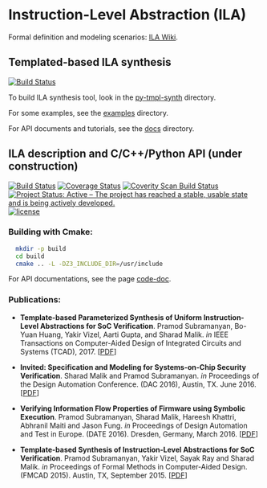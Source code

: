 # Instruction-Level Abstraction (ILA)

Formal definition and modeling scenarios: [ILA Wiki](https://github.com/Bo-Yuan-Huang/ILA-Tools/wiki).


## Templated-based ILA synthesis

[![Build Status](https://semaphoreci.com/api/v1/bo-yuan-huang/ila/branches/master/shields_badge.svg)](https://semaphoreci.com/bo-yuan-huang/ila)

To build ILA synthesis tool, look in the [py-tmpl-synth](https://github.com/Bo-Yuan-Huang/ILA-Tools/tree/master/py-tmpl-synth) directory.

For some examples, see the [examples](https://github.com/Bo-Yuan-Huang/ILA-Tools/tree/master/examples) directory.

For API documents and tutorials, see the [docs](https://github.com/Bo-Yuan-Huang/ILA-Tools/tree/master/docs) directory.


## ILA description and C/C++/Python API (under construction)

[![Build Status](https://travis-ci.org/Bo-Yuan-Huang/ILA-Tools.svg?branch=travisBranch)](https://travis-ci.org/Bo-Yuan-Huang/ILA-Tools)
[![Coverage Status](https://coveralls.io/repos/github/Bo-Yuan-Huang/ILA-Tools/badge.svg?branch=master)](https://coveralls.io/github/Bo-Yuan-Huang/ILA-Tools?branch=master)
[![Coverity Scan Build Status](https://img.shields.io/coverity/scan/14490.svg)](https://scan.coverity.com/projects/bo-yuan-huang-ila-tools)
[![Project Status: Active – The project has reached a stable, usable state and is being actively developed.](http://www.repostatus.org/badges/latest/active.svg)](http://www.repostatus.org/#active)
[![license](https://img.shields.io/github/license/mashape/apistatus.svg)](https://github.com/Bo-Yuan-Huang/ILA-Tools/blob/master/LICENCE)

### Building with Cmake:
```bash
  mkdir -p build
  cd build
  cmake .. -L -DZ3_INCLUDE_DIR=/usr/include 
```

For API documentations, see the page [code-doc](https://rawgit.com/Bo-Yuan-Huang/ILA-Tools/ilair/docs/ref-html/index.html).


### Publications:

* __Template-based Parameterized Synthesis of Uniform Instruction-Level Abstractions for SoC Verification__.
  Pramod Subramanyan, Bo-Yuan Huang, Yakir Vizel, Aarti Gupta, and Sharad Malik.
  *in* IEEE Transactions on Computer-Aided Design of Integrated Circuits and Systems (TCAD), 2017.
  [[PDF](https://github.com/Bo-Yuan-Huang/ILA-Tools/blob/master/docs/publications/Template-based%20Parameterized%20Synthesis%20of%20Uniform%20Instruction-Level%20Abstractions%20for%20SoC%20Verification.pdf)]

* __Invited: Specification and Modeling for Systems-on-Chip Security Verification__. 
  Sharad Malik and Pramod Subramanyan. 
  *in* Proceedings of the Design Automation Conference. (DAC 2016), Austin, TX. June 2016. 
  [[PDF](https://github.com/Bo-Yuan-Huang/ILA-Tools/blob/master/docs/publications/Invited_Specification_and_Modeling_for_Systems_on_Chip_Security_Verification.pdf)] 

* __Verifying Information Flow Properties of Firmware using Symbolic Execution__. 
  Pramod Subramanyan, Sharad Malik, Hareesh Khattri, Abhranil Maiti and Jason Fung.
  *in* Proceedings of Design Automation and Test in Europe. (DATE 2016). Dresden, Germany, March 2016.
  [[PDF](https://github.com/Bo-Yuan-Huang/ILA-Tools/blob/master/docs/publications/Verifying_Information_Flow_Properties_of_Firmware_using_Symbolic_Execution.pdf)]

* __Template-based Synthesis of Instruction-Level Abstractions for SoC Verification__. 
  Pramod Subramanyan, Yakir Vizel, Sayak Ray and Sharad Malik. 
  *in* Proceedings of Formal Methods in Computer-Aided Design. (FMCAD 2015). Austin, TX, September 2015.
  [[PDF](https://github.com/Bo-Yuan-Huang/ILA-Tools/blob/master/docs/publications/Template_based_Instruction_Level_Abstraction_for_SoC_Verification.pdf)]
